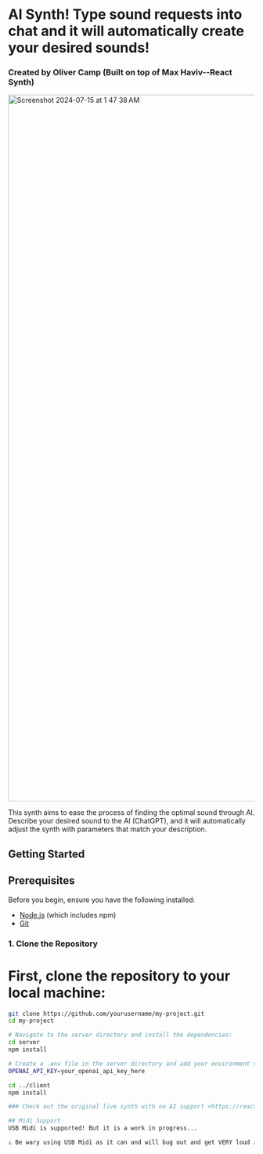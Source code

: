 # AI Synth! Type sound requests into chat and it will automatically create your desired sounds!
### Created by Oliver Camp (Built on top of Max Haviv--React Synth)

<img width="1440" alt="Screenshot 2024-07-15 at 1 47 38 AM" src="https://github.com/user-attachments/assets/b176b028-c1d9-4cf8-8733-7e370c86118c">

This synth aims to ease the process of finding the optimal sound through AI. Describe your desired sound to the AI (ChatGPT), and it will automatically adjust the synth with parameters that match your description.

## Getting Started

## Prerequisites

Before you begin, ensure you have the following installed:

- [Node.js](https://nodejs.org/) (which includes npm)
- [Git](https://git-scm.com/)

### 1. Clone the Repository

# First, clone the repository to your local machine:

```bash
git clone https://github.com/yourusername/my-project.git
cd my-project

# Navigate to the server directory and install the dependencies:
cd server
npm install

# Create a .env file in the server directory and add your environment variables (e.g., your OpenAI API key):
OPENAI_API_KEY=your_openai_api_key_here

cd ../client
npm install

### Check out the original live synth with no AI support <https://react-synth.vercel.app/home>

## Midi Support
USB Midi is supported! But it is a work in progress...

⚠️ Be wary using USB Midi as it can and will bug out and get VERY loud ⚠️

